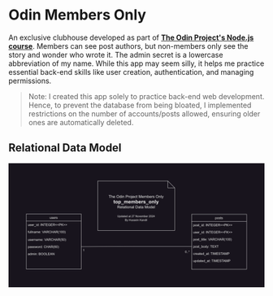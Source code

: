 # Odin Members Only

An exclusive clubhouse developed as part of [**The Odin Project's Node.js course**](https://www.theodinproject.com/paths/full-stack-javascript/courses/nodejs). Members can see post authors, but non-members only see the story and wonder who wrote it. The admin secret is a lowercase abbreviation of my name. While this app may seem silly, it helps me practice essential back-end skills like user creation, authentication, and managing permissions.

> Note: I created this app solely to practice back-end web development. Hence, to prevent the database from being bloated, I implemented restrictions on the number of accounts/posts allowed, ensuring older ones are automatically deleted.

## Relational Data Model

![Members only relational data model diagram](./data-model-diagram/top_members_only.drawio.dark.png)
